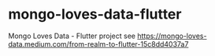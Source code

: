 # mongo-loves-data-flutter
Mongo Loves Data - Flutter project see https://mongo-loves-data.medium.com/from-realm-to-flutter-15c8dd4037a7
